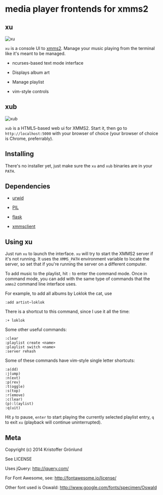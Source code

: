 # media player frontends for xmms2

## xu

![xu](http://i.imgur.com/dhCRr4B.png "xu")


`xu` is a console UI to [xmms2][xmms2]. Manage your music
playing from the terminal like it's meant to be managed.

  [xmms2]: https://xmms2.org/

* ncurses-based text mode interface

* Displays album art

* Manage playlist

* vim-style controls

## xub

![xub](https://31.media.tumblr.com/2a972dff5176cb53689b5693593b9202/tumblr_inline_n2waatMl8A1qbvi7m.jpg "xub")

`xub` is a HTML5-based web ui for XMMS2. Start it, then go to
`http://localhost:5000` with your browser of choice (your browser
of choice is Chrome, preferrably).

## Installing

There's no installer yet, just make sure the `xu` and `xub` binaries
are in your `PATH`.

## Dependencies

* [urwid][urwid]
* [PIL][PIL]
* [flask][flask]
* [xmmsclient][xmmsclient]

  [urwid]: http://urwid.org/
  [PIL]: http://pythonware.com/products/pil/
  [flask]: http://flask.pocoo.org/
  [xmmsclient]: https://xmms2.org/

## Using xu

Just run `xu` to launch the interface. `xu` will try to start the
XMMS2 server if it's not running. It uses the `XMMS_PATH` environment
variable to locate the server, so set that if you're running the
server on a different computer.

To add music to the playlist, hit `:` to enter the command mode. Once
in command mode, you can add with the same type of commands that the
`xmms2` command line interface uses.

For example, to add all albums by Loklok the cat, use

    :add artist~loklok

There is a shortcut to this command, since I use it all the time:

    :+ loklok

Some other useful commands:

    :clear
    :playlist create <name>
    :playlist switch <name>
    :server rehash

Some of these commands have vim-style single letter shortcuts:

    :a(dd)
    :j(ump)
    :n(ext)
    :p(rev)
    :t(oggle)
    :s(top)
    :r(emove)
    :c(lear)
    (p):l(aylist)
    :q(uit)

Hit `p` to pause, `enter` to start playing the currently selected
playlist entry, `q` to exit `xu` (playback will continue
uninterrupted).

## Meta

Copyright (c) 2014 Kristoffer Grönlund <krig at koru se>

See LICENSE

Uses jQuery: http://jquery.com/

For Font Awesome, see: http://fontawesome.io/license/

Other font used is Oswald: http://www.google.com/fonts/specimen/Oswald
